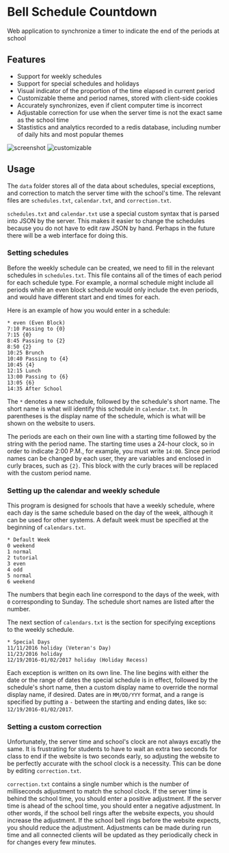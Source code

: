 # Bell Schedule Countdown
Web application to synchronize a timer to indicate the end of the periods at school

## Features
- Support for weekly schedules
- Support for special schedules and holidays
- Visual indicator of the proportion of the time elapsed in current period
- Customizable theme and period names, stored with client-side cookies
- Accurately synchronizes, even if client computer time is incorrect
- Adjustable correction for use when the server time is not the exact same as the school time
- Stastistics and analytics recorded to a redis database, including number of daily hits and most popular themes

![screenshot](http://i.imgur.com/tgIC22s.png "Screenshot")
![customizable](http://i.imgur.com/5wQH81b.png "Customizable")

## Usage
The `data` folder stores all of the data about schedules, special exceptions, and correction to match the server time with the school's time. The relevant files are `schedules.txt`, `calendar.txt`, and `correction.txt`.

`schedules.txt` and `calendar.txt` use a special custom syntax that is parsed into JSON by the server. This makes it easier to change the schedules because you do not have to edit raw JSON by hand. Perhaps in the future there will be a web interface for doing this.

### Setting schedules
Before the weekly schedule can be created, we need to fill in the relevant schedules in `schedules.txt`. This file contains all of the times of each period for each schedule type. For example, a normal schedule might include all periods while an even block schedule would only include the even periods, and would have different start and end times for each.

Here is an example of how you would enter in a schedule:
```
* even (Even Block)
7:10 Passing to {0}
7:15 {0}
8:45 Passing to {2}
8:50 {2}
10:25 Brunch
10:40 Passing to {4}
10:45 {4}
12:15 Lunch
13:00 Passing to {6}
13:05 {6}
14:35 After School
```

The `*` denotes a new schedule, followed by the schedule's short name. The short name is what will identify this schedule in `calendar.txt`. In parentheses is the display name of the schedule, which is what will be shown on the website to users.

The periods are each on their own line with a starting time followed by the string with the period name. The starting time uses a 24-hour clock, so in order to indicate 2:00 P.M., for example, you must write `14:00`. Since period names can be changed by each user, they are variables and enclosed in curly braces, such as `{2}`. This block with the curly braces will be replaced with the custom period name.

### Setting up the calendar and weekly schedule
This program is designed for schools that have a weekly schedule, where each day is the same schedule based on the day of the week, although it can be used for other systems. A default week must be specified at the beginning of `calendars.txt`.

```
* Default Week
0 weekend
1 normal
2 tutorial
3 even
4 odd
5 normal
6 weekend
```

The numbers that begin each line correspond to the days of the week, with `0` corresponding to Sunday. The schedule short names are listed after the number.

The next section of `calendars.txt` is the section for specifying exceptions to the weekly schedule.

```
* Special Days
11/11/2016 holiday (Veteran's Day)
11/23/2016 holiday
12/19/2016-01/02/2017 holiday (Holiday Recess)
```

Each exception is written on its own line. The line begins with either the date or the range of dates the special schedule is in effect, followed by the schedule's short name, then a custom display name to override the normal display name, if desired. Dates are in `MM/DD/YYY` format, and a range is specified by putting a `-` between the starting and ending dates, like so: `12/19/2016-01/02/2017`.

### Setting a custom correction
Unfortunately, the server time and school's clock are not always excatly the same. It is frustrating for students to have to wait an extra two seconds for class to end if the website is two seconds early, so adjusting the website to be perfectly accurate with the school clock is a necessity. This can be done by editing `correction.txt`.

`correction.txt` contains a single number which is the number of milliseconds adjustment to match the school clock. If the server time is behind the school time, you should enter a positive adjustment. If the server time is ahead of the school time, you should enter a negative adjustment. In other words, if the school bell rings after the website expects, you should increase the adjustment. If the school bell rings before the website expects, you should reduce the adjustment. Adjustments can be made during run time and all connected clients will be updated as they periodically check in for changes every few minutes.

